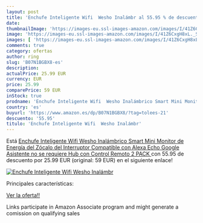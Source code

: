 ```yaml
---
layout: post
title: 'Enchufe Inteligente Wifi  Wesho Inalámbr al 55.95 % de descuento'
date: 
thumbnailImage: 'https://images-eu.ssl-images-amazon.com/images/I/41Z6CxgH8xL._SL200_.jpg'
image: 'https://images-eu.ssl-images-amazon.com/images/I/41Z6CxgH8xL._SL200_.jpg'
images: [ 'https://images-eu.ssl-images-amazon.com/images/I/41Z6CxgH8xL._SL200_.jpg' ]
comments: true
category: ofertas
author: ring
slug: 'B07N1BGBX8-es'
description:
actualPrice: 25.99 EUR
currency: EUR
price: 25.99
comparePrice: 59 EUR
inStock: true
prodname: 'Enchufe Inteligente Wifi  Wesho Inalámbrico Smart Mini Monitor de Energía del Zócalo del Interruptor Compatible con Alexa Echo Google Asistente  no se requiere Hub  con Control Remoto  2 PACK '
country: 'es'
buyurl: 'https://www.amazon.es/dp/B07N1BGBX8/?tag=tolees-21'
descuento: '55.95'
titulo: 'Enchufe Inteligente Wifi  Wesho Inalámbr'
---
```


Está [Enchufe Inteligente Wifi  Wesho Inalámbrico Smart Mini Monitor de Energía del Zócalo del Interruptor Compatible con Alexa Echo Google Asistente  no se requiere Hub  con Control Remoto  2 PACK ](https://www.amazon.es/dp/B07N1BGBX8/?tag=tolees-21) con 55.95 de descuento por 25.99 EUR (original: 59 EUR) en el siguiente enlace!

[![Enchufe Inteligente Wifi  Wesho Inalámbr](https://images-eu.ssl-images-amazon.com/images/I/41Z6CxgH8xL._SL200_.jpg)](https://www.amazon.es/dp/B07N1BGBX8/?tag=tolees-21)

Principales características:


[Ver la oferta!!](https://www.amazon.es/dp/B07N1BGBX8/?tag=tolees-21)

Links participate in Amazon Associate program and might generate a comission on qualifying sales


